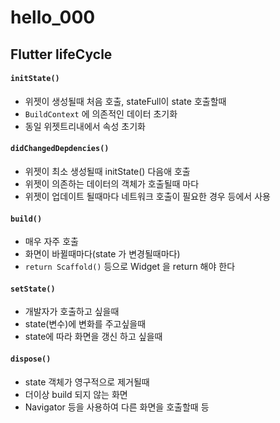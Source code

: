 # hello_000

## Flutter lifeCycle

#### `initState()`

- 위젯이 생성될때 처음 호출, stateFull이 state 호출할때
- `BuildContext` 에 의존적인 데이터 초기화
- 동일 위젯트리내에서 속성 초기화

#### `didChangedDepdencies()`

- 위젯이 최소 생성될때 initState() 다음애 호출
- 위젯이 의존하는 데이터의 객체가 호출될때 마다
- 위젯이 업데이트 될때마다 네트워크 호출이 필요한 경우 등에서 사용

#### `build()`

- 매우 자주 호출
- 화면이 바뀔때마다(state 가 변경될때마다)
- `return Scaffold()` 등으로 Widget 을 return 해야 한다

#### `setState()`

- 개발자가 호출하고 싶을때
- state(변수)에 변화를 주고싶을때
- state에 따라 화면을 갱신 하고 싶을때

#### `dispose()`

- state 객체가 영구적으로 제거될때
- 더이상 build 되지 않는 화면
- Navigator 등을 사용하여 다른 화면을 호출할때 등

